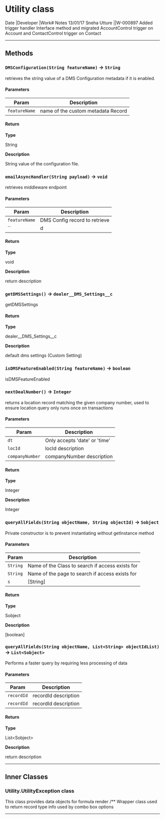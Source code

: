 # Utility class

 Date            |Developer            |Work# Notes 13/01/17           Sneha Utture         ||W-000897 Added trigger handler Interface method and migrated AccountControl trigger on Account and ContactControl trigger on Contact

---
## Methods
### `DMSConfiguration(String featureName)` → `String`

retrieves the string value of a DMS Configuration metadata if it is enabled.

#### Parameters
|Param|Description|
|-----|-----------|
|`featureName` |  name of the custom metadata Record |

#### Return

**Type**

String

**Description**

String value of the configuration file.

### `emailAsyncHandler(String payload)` → `void`

retrieves middleware endpoint

#### Parameters
|Param|Description|
|-----|-----------|
|`featureName` |  DMS Config record to retrieve |
|`` | d |

#### Return

**Type**

void

**Description**

return description

### `getDMSSettings()` → `dealer__DMS_Settings__c`

 getDMSSettings

#### Return

**Type**

dealer__DMS_Settings__c

**Description**

default dms settings (Custom Setting)

### `isDMSFeatureEnabled(String featureName)` → `boolean`

 isDMSFeatureEnabled

### `nextDealNumber()` → `Integer`

returns a location record matching the given company number, used to ensure location query only runs once on transactions

#### Parameters
|Param|Description|
|-----|-----------|
|`dt` |  Only accepts &apos;date&apos; or &apos;time&apos; |
|`locId` |  locId description |
|`companyNumber` |  companyNumber description |

#### Return

**Type**

Integer

**Description**

Integer

### `queryAllFields(String objectName, String objectId)` → `Sobject`

Private constructor is to prevent instantiating without getInstance method

#### Parameters
|Param|Description|
|-----|-----------|
|`String` |  Name of the Class to search if access exists for |
|`String` |  Name of the page to search if access exists for |
|`s` |  [String] |

#### Return

**Type**

Sobject

**Description**

[boolean]

### `queryAllFields(String objectName, List<String> objectIdList)` → `List<Sobject>`

Performs a faster query by requiring less processing of data

#### Parameters
|Param|Description|
|-----|-----------|
|`recordId` |  recordId description |
|`recordId` |  recordId description |

#### Return

**Type**

List&lt;Sobject&gt;

**Description**

return description

---
## Inner Classes

### Utility.UtilityException class

This class provides data objects for formula render /** Wrapper class used to return record type info used by combo box options

---
